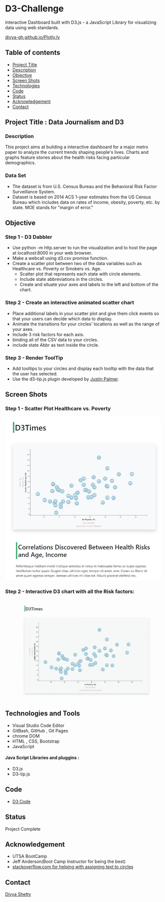 # D3-Challenge
Interactive Dashboard built with D3.js - a JavaScript Library  for visualizing data using web standards.


 [divya-gh.github.io/Plotly.ly](https://divya-gh.github.io/Plotly.ly-Challenge/)


## Table of contents
* [Project Title ](#project-title)
* [Description](#description)
* [Objective](#objective)
* [Screen Shots](#screen-shots)
* [Technologies](#technologies)
* [Code](#code)
* [Status](#status)
* [Acknowledgement ](#acknowledgement )
* [Contact](#contact)


## Project Title : Data Journalism and D3

### Description 
This project aims at building a interactive dashboard for a major metro paper to analyze the current trends shaping people's lives.
Charts and graphs feature stories about the health risks facing particular demographics.

### Data Set
- The dataset is from U.S. Census Bureau and the Behavioral Risk Factor Surveillance System.
-  Dataset is based on 2014 ACS 1-year estimates from the US Census Bureau which includes data on rates of income, obesity, poverty, etc. by state. MOE stands for "margin of error."

## Objective
### Step 1 - D3 Dabbler

- Use python -m http.server to run the visualization and to host the page at localhost:8000 in your web browser.
- Make a webcall using d3.csv promise function.
- Create a scatter plot between two of the data variables such as Healthcare vs. Poverty or Smokers vs. Age.
	* Scatter plot that represents each state with circle elements.
	* Include state abbreviations in the circles.
	* Create and situate your axes and labels to the left and bottom of the chart.

### Step 2 - Create an interactive animated scatter chart

- Place additional labels in your scatter plot and give them click events so that your users can decide which data to display.
- Animate the transitions for your circles' locations as well as the range of your axes.
- Include 3 risk factors for each axis.
- binding all of the CSV data to your circles.
- include state Abbr as text inside the circle.



### Step 3 - Render ToolTip 
- Add tooltips to your circles and display each tooltip with the data that the user has selected. 
- Use the d3-tip.js plugin developed by [Justin Palmer](https://github.com/caged/d3-tip).


## Screen Shots

### Step 1 - Scatter Plot Healthcare vs. Poverty
![Scatter chart](./Images/d3-static.jpg)

### Step 2 - Interactive D3 chart with all the Risk factors:
![Interactive Chart](./Images/d3-challenge.gif)


## Technologies and Tools
* Visual Studio Code Editor
* GitBash, GitHub , Git Pages
* chrome DOM
* HTML , CSS, Bootstrap
* JavaScript
#### Java Script Libraries and pluggins :
* D3.js	
* D3-tip.js
	

## Code 
- [D3 Code](/assets/js/app.js)


## Status
Project Complete

## Acknowledgement 
- UTSA BootCamp
- Jeff Anderson(Boot Camp Instructor for being the best)
- [stackoverflow.com for helping with assigning text to circles](https://stackoverflow.com/questions/44339929/put-text-in-the-middle-of-a-circle-using-d3-js)



## Contact
 [Divya Shetty](https://github.com/divya-gh)
 

